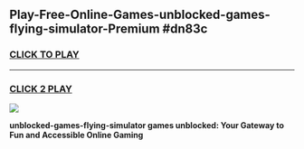 
## Play-Free-Online-Games-unblocked-games-flying-simulator-Premium #dn83c
<h3>
<a href="https://premium.freeplayer.one?title=unblocked-games-flying-simulator&ref=8M">CLICK TO PLAY</a></h3>
<hr>

<h3>
<a href="https://premium.freeplayer.one?title=unblocked-games-flying-simulator&ref=8M">CLICK 2 PLAY</a>
  
</h3>

<a href="https://premium.freeplayer.one?title=unblocked-games-flying-simulator&ref=8M"><img src="https://clearcache.store/games.png"></a>


**unblocked-games-flying-simulator games unblocked: Your Gateway to Fun and Accessible Online Gaming**
